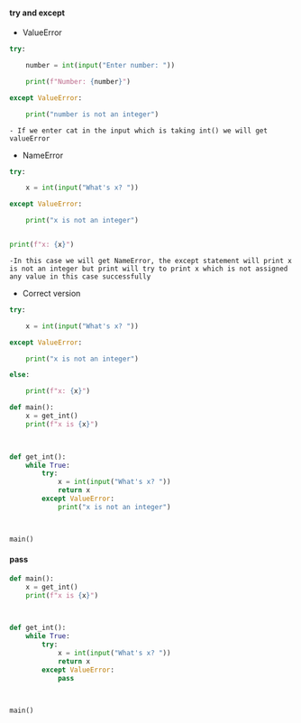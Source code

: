 #### try and except
- ValueError
```Python
try:

	number = int(input("Enter number: "))

	print(f"Number: {number}")

except ValueError:

	print("number is not an integer")
```
	- If we enter cat in the input which is taking int() we will get valueError

- NameError
```Python
try:

	x = int(input("What's x? "))

except ValueError:

	print("x is not an integer")


print(f"x: {x}")
```
	-In this case we will get NameError, the except statement will print x is not an integer but print will try to print x which is not assigned any value in this case successfully
- Correct version
```Python
try:

	x = int(input("What's x? "))

except ValueError:

	print("x is not an integer")

else:

	print(f"x: {x}")
```

```Python
def main():
	x = get_int()
	print(f"x is {x}")

  

def get_int():
	while True:
		try:
			x = int(input("What's x? "))
			return x
		except ValueError:
			print("x is not an integer")



main()
```

#### pass
```Python
def main():
	x = get_int()
	print(f"x is {x}")

  

def get_int():
	while True:
		try:
			x = int(input("What's x? "))
			return x
		except ValueError:
			pass



main()
```
